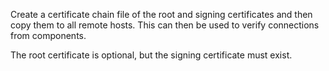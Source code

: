 Create a certificate chain file of the root and signing certificates and
then copy them to all remote hosts. This can then be used to verify
connections from components.

The root certificate is optional, but the signing certificate must
exist.
